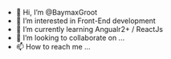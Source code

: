 - 👋 Hi, I’m @BaymaxGroot
- 👀 I’m interested in Front-End development
- 🌱 I’m currently learning Angualr2+ / ReactJs
- 💞️ I’m looking to collaborate on ...
- 📫 How to reach me ...

<!---
BaymaxGroot/BaymaxGroot is a ✨ special ✨ repository because its `README.md` (this file) appears on your GitHub profile.
You can click the Preview link to take a look at your changes.
--->
